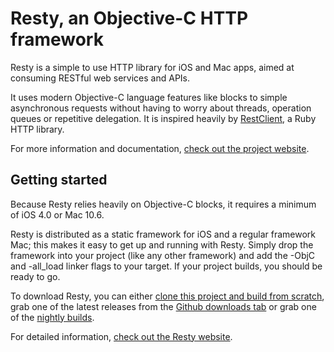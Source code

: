 # Resty, an Objective-C HTTP framework

Resty is a simple to use HTTP library for iOS and Mac apps, aimed at consuming RESTful web services and APIs. 

It uses modern Objective-C language features like blocks to simple asynchronous requests without having to worry about threads, operation queues or repetitive delegation. It is inspired heavily by [RestClient](http://github.com/archiloque/rest-client), a Ruby HTTP library.

For more information and documentation, [check out the project website](http://projects.lukeredpath.co.uk/resty/).

## Getting started

Because Resty relies heavily on Objective-C blocks, it requires a minimum of iOS 4.0 or Mac 10.6.

Resty is distributed as a static framework for iOS and a regular framework Mac; this makes it easy to get up and running with Resty. Simply drop the framework into your project (like any other framework) and add the -ObjC and -all_load linker flags to your target. If your project builds, you should be ready to go.

To download Resty, you can either [clone this project and build from scratch](http://projects.lukeredpath.co.uk/resty/getting-started.html), grab one of the latest releases from the [Github downloads tab](http://github.com/lukeredpath/LRResty/downloads) or grab one of the [nightly builds](http://projects.lukeredpath.co.uk/resty/downloads).

For detailed information, [check out the Resty website](http://projects.lukeredpath.co.uk/documentation.html).
